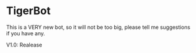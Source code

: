 # TigerBot
This is a VERY new bot, so it will not be too big, please tell me suggestions if you have any.

V1.0: Realease
